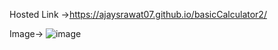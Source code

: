 Hosted Link ->https://ajaysrawat07.github.io/basicCalculator2/

Image->
![image](https://github.com/AjaySRawat07/basicCalculator2/assets/149299603/557ed5b9-7074-41ef-bc1f-c3e399eec919)
